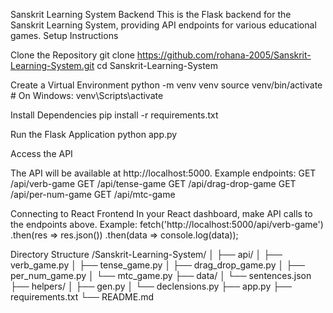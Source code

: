 Sanskrit Learning System Backend
This is the Flask backend for the Sanskrit Learning System, providing API endpoints for various educational games.
Setup Instructions

Clone the Repository
git clone https://github.com/rohana-2005/Sanskrit-Learning-System.git
cd Sanskrit-Learning-System


Create a Virtual Environment
python -m venv venv
source venv/bin/activate  # On Windows: venv\Scripts\activate


Install Dependencies
pip install -r requirements.txt


Run the Flask Application
python app.py


Access the API

The API will be available at http://localhost:5000.
Example endpoints:
GET /api/verb-game
GET /api/tense-game
GET /api/drag-drop-game
GET /api/per-num-game
GET /api/mtc-game





Connecting to React Frontend
In your React dashboard, make API calls to the endpoints above. Example:
fetch('http://localhost:5000/api/verb-game')
  .then(res => res.json())
  .then(data => console.log(data));

Directory Structure
/Sanskrit-Learning-System/
│
├── api/
│   ├── verb_game.py
│   ├── tense_game.py
│   ├── drag_drop_game.py
│   ├── per_num_game.py
│   └── mtc_game.py
├── data/
│   └── sentences.json
├── helpers/
│   ├── gen.py
│   └── declensions.py
├── app.py
├── requirements.txt
└── README.md
